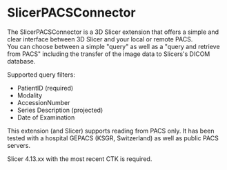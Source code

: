 # SlicerPACSConnector

The SlicerPACSConnector is a 3D Slicer extension that offers a simple and clear interface between 3D Slicer and your local or remote PACS.  
You can choose between a simple "query" as well as a "query and retrieve from PACS" including the transfer of the image data to Slicers's DICOM database.

Supported query filters:

*   PatientID (required)
*   Modality
*   AccessionNumber
*   Series Description (projected)
*   Date of Examination

This extension (and Slicer) supports reading from PACS only. It has been tested with a hospital GEPACS (KSGR, Switzerland) as well as public PACS servers.  

Slicer 4.13.xx with the most recent CTK is required.
